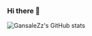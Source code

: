 ### Hi there 👋

![GansaleZz's GitHub stats](https://github-readme-stats.vercel.app/api?username=GansaleZz&show_icons=true&theme=radical)

<!--
**GansaleZz/GansaleZz** is a ✨ _special_ ✨ repository because its `README.md` (this file) appears on your GitHub profile.

Here are some ideas to get you started:

- 🔭 I’m currently working on ...
- 🌱 I’m currently learning ...
- 👯 I’m looking to collaborate on ...
- 🤔 I’m looking for help with ...
- 💬 Ask me about ...
- 📫 How to reach me: ...
- 😄 Pronouns: ...
- ⚡ Fun fact: ...
-->

